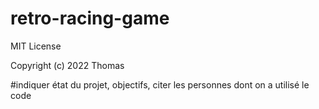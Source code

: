 # retro-racing-game

MIT License

Copyright (c) 2022 Thomas

#indiquer état du projet, objectifs, citer les personnes dont on a utilisé le code
